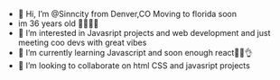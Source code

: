- 👋 Hi, I’m @Sinncity from Denver,CO Moving to florida soon
- im 36 years old 🥳🥳🥳🥳
- 👀 I’m interested in Javasript projects and web development and just meeting coo devs with great vibes
- 🌱 I’m currently learning  Javascript and soon enough react🙌🙌👌
- 💞️ I’m looking to collaborate on html CSS and javasript projects


<!---
Sinncity/Sinncity is a ✨ special ✨ repository because its `README.md` (this file) appears on your GitHub profile.
You can click the Preview link to take a look at your changes.
--->
